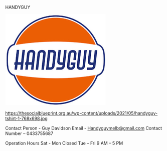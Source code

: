  HANDYGUY

![handyguy](https://github.com/ywangnccu/ywang/blob/main/images/handyguy.jpg)

https://thesocialblueprint.org.au/wp-content/uploads/2021/05/handyguy-tshirt-1-768x698.jpg

Contact Person - Guy Davidson
Email - Handyguymelb@gmail.com
Contact Number – 0433755687

Operation Hours
Sat - Mon  Closed
Tue – Fri  9 AM – 5 PM
